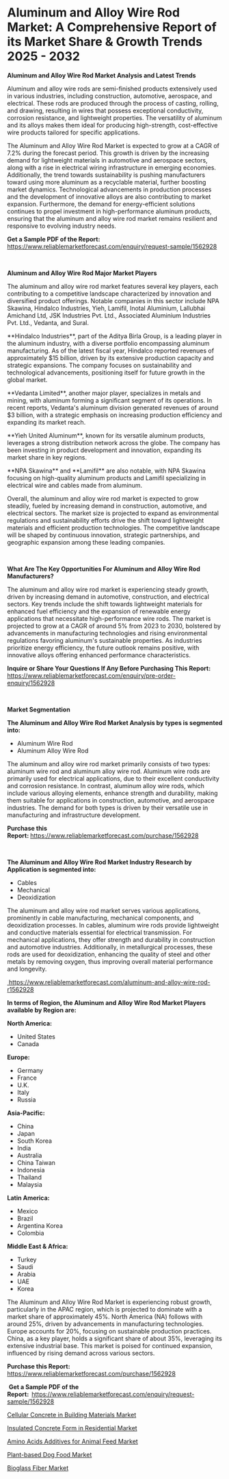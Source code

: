 <p><h1>Aluminum and Alloy Wire Rod Market: A Comprehensive Report of its Market Share & Growth Trends 2025 - 2032</h1></p><p><strong>Aluminum and Alloy Wire Rod Market Analysis and Latest Trends</strong></p>
<p><p>Aluminum and alloy wire rods are semi-finished products extensively used in various industries, including construction, automotive, aerospace, and electrical. These rods are produced through the process of casting, rolling, and drawing, resulting in wires that possess exceptional conductivity, corrosion resistance, and lightweight properties. The versatility of aluminum and its alloys makes them ideal for producing high-strength, cost-effective wire products tailored for specific applications.</p><p>The Aluminum and Alloy Wire Rod Market is expected to grow at a CAGR of 7.2% during the forecast period. This growth is driven by the increasing demand for lightweight materials in automotive and aerospace sectors, along with a rise in electrical wiring infrastructure in emerging economies. Additionally, the trend towards sustainability is pushing manufacturers toward using more aluminum as a recyclable material, further boosting market dynamics. Technological advancements in production processes and the development of innovative alloys are also contributing to market expansion. Furthermore, the demand for energy-efficient solutions continues to propel investment in high-performance aluminum products, ensuring that the aluminum and alloy wire rod market remains resilient and responsive to evolving industry needs.</p></p>
<p><strong>Get a Sample PDF of the Report:&nbsp;</strong> <a href="https://www.reliablemarketforecast.com/enquiry/request-sample/1562928?utm_campaign=950&utm_medium=2&utm_source=Github&utm_content=ia&utm_term=02042025&utm_id=aluminum-and-alloy-wire-rod">https://www.reliablemarketforecast.com/enquiry/request-sample/1562928</a></p>
<p>&nbsp;</p>
<p><strong>Aluminum and Alloy Wire Rod Major Market Players</strong></p>
<p><p>The aluminum and alloy wire rod market features several key players, each contributing to a competitive landscape characterized by innovation and diversified product offerings. Notable companies in this sector include NPA Skawina, Hindalco Industries, Yieh, Lamifil, Inotal Aluminium, Lallubhai Amichand Ltd, JSK Industries Pvt. Ltd., Associated Aluminium Industries Pvt. Ltd., Vedanta, and Sural.</p><p>**Hindalco Industries**, part of the Aditya Birla Group, is a leading player in the aluminum industry, with a diverse portfolio encompassing aluminum manufacturing. As of the latest fiscal year, Hindalco reported revenues of approximately $15 billion, driven by its extensive production capacity and strategic expansions. The company focuses on sustainability and technological advancements, positioning itself for future growth in the global market.</p><p>**Vedanta Limited**, another major player, specializes in metals and mining, with aluminum forming a significant segment of its operations. In recent reports, Vedanta's aluminum division generated revenues of around $3 billion, with a strategic emphasis on increasing production efficiency and expanding its market reach.</p><p>**Yieh United Aluminum**, known for its versatile aluminum products, leverages a strong distribution network across the globe. The company has been investing in product development and innovation, expanding its market share in key regions.</p><p>**NPA Skawina** and **Lamifil** are also notable, with NPA Skawina focusing on high-quality aluminum products and Lamifil specializing in electrical wire and cables made from aluminum. </p><p>Overall, the aluminum and alloy wire rod market is expected to grow steadily, fueled by increasing demand in construction, automotive, and electrical sectors. The market size is projected to expand as environmental regulations and sustainability efforts drive the shift toward lightweight materials and efficient production technologies. The competitive landscape will be shaped by continuous innovation, strategic partnerships, and geographic expansion among these leading companies.</p></p>
<p>&nbsp;</p>
<p><strong>What Are The Key Opportunities For Aluminum and Alloy Wire Rod Manufacturers?</strong></p>
<p><p>The aluminum and alloy wire rod market is experiencing steady growth, driven by increasing demand in automotive, construction, and electrical sectors. Key trends include the shift towards lightweight materials for enhanced fuel efficiency and the expansion of renewable energy applications that necessitate high-performance wire rods. The market is projected to grow at a CAGR of around 5% from 2023 to 2030, bolstered by advancements in manufacturing technologies and rising environmental regulations favoring aluminum's sustainable properties. As industries prioritize energy efficiency, the future outlook remains positive, with innovative alloys offering enhanced performance characteristics.</p></p>
<p><strong>Inquire or Share Your Questions If Any Before Purchasing This Report:</strong> <a href="https://www.reliablemarketforecast.com/enquiry/pre-order-enquiry/1562928?utm_campaign=950&utm_medium=2&utm_source=Github&utm_content=ia&utm_term=02042025&utm_id=aluminum-and-alloy-wire-rod">https://www.reliablemarketforecast.com/enquiry/pre-order-enquiry/1562928</a></p>
<p>&nbsp;</p>
<p><strong>Market Segmentation</strong></p>
<p><strong>The Aluminum and Alloy Wire Rod Market Analysis by types is segmented into:</strong></p>
<p><ul><li>Aluminum Wire Rod</li><li>Aluminum Alloy Wire Rod</li></ul></p>
<p><p>The aluminum and alloy wire rod market primarily consists of two types: aluminum wire rod and aluminum alloy wire rod. Aluminum wire rods are primarily used for electrical applications, due to their excellent conductivity and corrosion resistance. In contrast, aluminum alloy wire rods, which include various alloying elements, enhance strength and durability, making them suitable for applications in construction, automotive, and aerospace industries. The demand for both types is driven by their versatile use in manufacturing and infrastructure development.</p></p>
<p><strong>Purchase this Report:&nbsp;</strong><a href="https://www.reliablemarketforecast.com/purchase/1562928?utm_campaign=950&utm_medium=2&utm_source=Github&utm_content=ia&utm_term=02042025&utm_id=aluminum-and-alloy-wire-rod">https://www.reliablemarketforecast.com/purchase/1562928</a></p>
<p>&nbsp;</p>
<p><strong>The Aluminum and Alloy Wire Rod Market Industry Research by Application is segmented into:</strong></p>
<p><ul><li>Cables</li><li>Mechanical</li><li>Deoxidization</li></ul></p>
<p><p>The aluminum and alloy wire rod market serves various applications, prominently in cable manufacturing, mechanical components, and deoxidization processes. In cables, aluminum wire rods provide lightweight and conductive materials essential for electrical transmission. For mechanical applications, they offer strength and durability in construction and automotive industries. Additionally, in metallurgical processes, these rods are used for deoxidization, enhancing the quality of steel and other metals by removing oxygen, thus improving overall material performance and longevity.</p></p>
<p><a href="https://www.reliablemarketforecast.com/aluminum-and-alloy-wire-rod-r1562928?utm_campaign=950&utm_medium=2&utm_source=Github&utm_content=ia&utm_term=02042025&utm_id=aluminum-and-alloy-wire-rod">&nbsp;https://www.reliablemarketforecast.com/aluminum-and-alloy-wire-rod-r1562928</a></p>
<p><strong>In terms of Region, the Aluminum and Alloy Wire Rod Market Players available by Region are:</strong></p>
<p>
    <p> <strong> North America: </strong>
        <ul>
            <li>United States</li>
            <li>Canada</li>
        </ul>
        </p> 
    <p> <strong> Europe: </strong>
        <ul>
            <li>Germany</li>
            <li>France</li>
            <li>U.K.</li>
            <li>Italy</li>
            <li>Russia</li>
        </ul>
        </p> 
    <p> <strong> Asia-Pacific: </strong>
        <ul>
            <li>China</li>
            <li>Japan</li>
            <li>South Korea</li>
            <li>India</li>
            <li>Australia</li>
            <li>China Taiwan</li>
            <li>Indonesia</li>
            <li>Thailand</li>
            <li>Malaysia</li>
        </ul>
        </p> 
    <p> <strong> Latin America: </strong>
        <ul>
            <li>Mexico</li>
            <li>Brazil</li>
            <li>Argentina Korea</li>
            <li>Colombia</li>
        </ul>
        </p> 
    <p> <strong> Middle East & Africa: </strong>
        <ul>
            <li>Turkey</li>
            <li>Saudi</li>
            <li>Arabia</li>
            <li>UAE</li>
            <li>Korea</li>
        </ul>
    </p>
    </p>
<p><p>The Aluminum and Alloy Wire Rod Market is experiencing robust growth, particularly in the APAC region, which is projected to dominate with a market share of approximately 45%. North America (NA) follows with around 25%, driven by advancements in manufacturing technologies. Europe accounts for 20%, focusing on sustainable production practices. China, as a key player, holds a significant share of about 35%, leveraging its extensive industrial base. This market is poised for continued expansion, influenced by rising demand across various sectors.</p></p>
<p><strong>Purchase this Report: </strong><a href="https://www.reliablemarketforecast.com/purchase/1562928?utm_campaign=950&utm_medium=2&utm_source=Github&utm_content=ia&utm_term=02042025&utm_id=aluminum-and-alloy-wire-rod">https://www.reliablemarketforecast.com/purchase/1562928</a></p>
<p>&nbsp;<strong>Get a Sample PDF of the Report:&nbsp;&nbsp;</strong><a href="https://www.reliablemarketforecast.com/enquiry/request-sample/1562928?utm_campaign=950&utm_medium=2&utm_source=Github&utm_content=ia&utm_term=02042025&utm_id=aluminum-and-alloy-wire-rod">https://www.reliablemarketforecast.com/enquiry/request-sample/1562928</a></p>
<p><strong></strong></p>
<p><p><a href="https://github.com/keehnkaesssi/Market-Research-Report-List-1/blob/main/cellular-concrete-in-building-materials-market.md?utm_campaign=950&utm_medium=2&utm_source=Github&utm_content=ia&utm_term=02042025&utm_id=aluminum-and-alloy-wire-rod">Cellular Concrete in Building Materials Market</a></p><p><a href="https://github.com/viohlbrenksf/Market-Research-Report-List-1/blob/main/insulated-concrete-form-in-residential-market.md?utm_campaign=950&utm_medium=2&utm_source=Github&utm_content=ia&utm_term=02042025&utm_id=aluminum-and-alloy-wire-rod">Insulated Concrete Form in Residential Market</a></p><p><a href="https://github.com/djoeamakeh/Market-Research-Report-List-1/blob/main/amino-acids-additives-for-animal-feed-market.md?utm_campaign=950&utm_medium=2&utm_source=Github&utm_content=ia&utm_term=02042025&utm_id=aluminum-and-alloy-wire-rod">Amino Acids Additives for Animal Feed Market</a></p><p><a href="https://github.com/tigoryemm/Market-Research-Report-List-1/blob/main/plant-based-dog-food-market.md?utm_campaign=950&utm_medium=2&utm_source=Github&utm_content=ia&utm_term=02042025&utm_id=aluminum-and-alloy-wire-rod">Plant-based Dog Food Market</a></p><p><a href="https://github.com/landtmman/Market-Research-Report-List-1/blob/main/bioglass-fiber-market.md?utm_campaign=950&utm_medium=2&utm_source=Github&utm_content=ia&utm_term=02042025&utm_id=aluminum-and-alloy-wire-rod">Bioglass Fiber Market</a></p></p>
